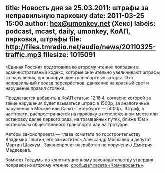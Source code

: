 title: Новость дня за 25.03.2011: штрафы за неправильную парковку
date: 2011-03-25 15:00
author: hex@umonkey.net (Хекс)
labels: podcast, mcast, daily, umonkey, КоАП, парковка, штрафы
file: http://files.tmradio.net/audio/news/20110325-traffic.mp3
filesize: 1015091
---
«Единая Россия» подготовила ко второму чтению поправки в административный
кодекс, которые значительно увеличивают штрафы за нарушения, провоцирующие
транспортные заторы.  Это неправильный проезд перекрёстков, движение на красный
свет и нарушение правил стоянки.

Предлагается добавить в КоАП статью 12.16.4, согласно которой за такие
нарушения будет взыматься штраф в 1500р, за аналогичные нарушения в Москве или
Санкт-Петербурге — 5000р.  Штраф, в частности, распространяется на парковку в
неположенном месте или остановку далее первого ряда, на трамвайных путях, ближе
15м к остановкам общественного транспорта или на тротуаре.

Авторы законопроекта — глава комитета по госстроительству Владимир Плигин, его
замиститель Александр Москалец и депутат Мартин Шаккум.  Законопроект
разработан по поручению Дмитрия Медведева.

Комитет Госдумы по конституционному законодательству утвердил поправки ко
второму чтению, [сообщает газета «Коммерсантъ»][1].

[1]: http://kommersant.ru/Doc/1607378
